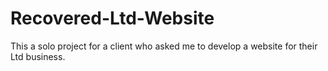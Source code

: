 # Recovered-Ltd-Website
This a solo project for a client who asked me to develop a website for their Ltd business.
